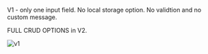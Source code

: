V1 - only one input field. No local storage option. No validtion and no custom message. 

FULL CRUD OPTIONS in V2.

![v1](https://user-images.githubusercontent.com/84479630/215988768-17349349-5690-4963-bc74-513acd8d9a96.jpg)

